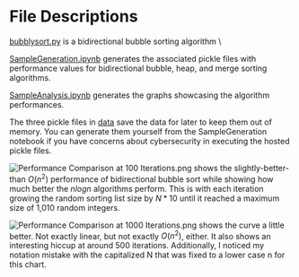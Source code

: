 # File Descriptions

[bubblysort.py](https://github.com/davidmvermillion/CSUGHomework/blob/main/CSC506/Module8/bubblysort.py) is a bidirectional bubble sorting algorithm \

[SampleGeneration.ipynb](https://github.com/davidmvermillion/CSUGHomework/blob/main/CSC506/Module8/SampleGeneration.ipynb) generates the associated pickle files with performance values for bidirectional bubble, heap, and merge sorting algorithms.

[SampleAnalysis.ipynb](https://github.com/davidmvermillion/CSUGHomework/blob/main/CSC506/Module8/SampleAnalysis.ipynb) generates the graphs showcasing the algorithm performances.

The three pickle files in [data](https://github.com/davidmvermillion/CSUGHomework/tree/main/CSC506/Module8/data) save the data for later to keep them out of memory. You can generate them yourself from the SampleGeneration notebook if you have concerns about cybersecurity in executing the hosted pickle files.

![Performance Comparison at 100 Iterations.png](https://github.com/davidmvermillion/CSUGHomework/tree/main/CSC506/Module8/PerformanceComparisonat100Iterations.png) shows the slightly-better-than $O(n^2)$ performance of bidirectional bubble sort while showing how much better the $nlogn$ algorithms perform. This is with each iteration growing the random sorting list size by $N*10$ until it reached a maximum size of 1,010 random integers.

![Performance Comparison at 1000 Iterations.png](https://github.com/davidmvermillion/CSUGHomework/tree/main/CSC506/Module8/PerformanceComparisonat100Iterations.png) shows the curve a little better. Not exactly linear, but not exactly $O(n^2)$, either. It also shows an interesting hiccup at around 500 iterations. Additionally, I noticed my notation mistake with the capitalized N that was fixed to a lower case n for this chart.